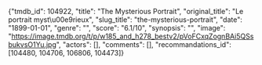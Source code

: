 {"tmdb_id": 104922, "title": "The Mysterious Portrait", "original_title": "Le portrait myst\u00e9rieux", "slug_title": "the-mysterious-portrait", "date": "1899-01-01", "genre": "", "score": "6.1/10", "synopsis": "", "image": "https://image.tmdb.org/t/p/w185_and_h278_bestv2/pVoFCxqZognBAi5QSsbukvsO1Yu.jpg", "actors": [], "comments": [], "recommandations_id": [104480, 104706, 106806, 104473]}